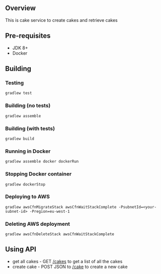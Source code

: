 ## Overview

This is cake service to create cakes and retrieve cakes

## Pre-requisites

* JDK 8+
* Docker

## Building

### Testing

`gradlew test`

### Building (no tests)

`gradlew assemble`

### Building (with tests)

`gradlew build`

### Running in Docker

`gradlew assemble docker dockerRun`

### Stopping Docker container

`gradlew dockerStop`

### Deploying to AWS

`gradlew awsCfnMigrateStack awsCfnWaitStackComplete -PsubnetId=<your-subnet-id> -Pregion=eu-west-1`

### Deleting AWS deployment

`gradlew awsCfnDeleteStack awsCfnWaitStackComplete`

## Using API

* get all cakes - GET [/cakes](http://localhost:8080/cakes) to get a list of all the cakes
* create cake - POST JSON to [/cake](http://localhost:8080/cake) to create a new cake 
